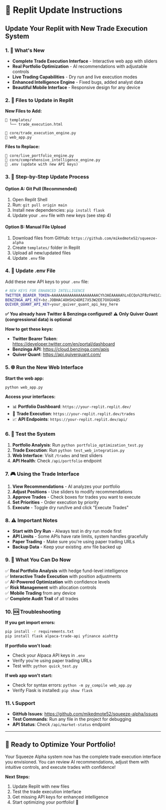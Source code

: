 # 🚀 Replit Update Instructions

## Update Your Replit with New Trade Execution System

### **1. 🎯 What's New**
- **Complete Trade Execution Interface** - Interactive web app with sliders
- **Real Portfolio Optimization** - AI recommendations with adjustable controls  
- **Live Trading Capabilities** - Dry run and live execution modes
- **Enhanced Intelligence Engine** - Fixed bugs, added analyst data
- **Beautiful Mobile Interface** - Responsive design for any device

### **2. 📂 Files to Update in Replit**

**New Files to Add:**
```
📁 templates/
  └── trade_execution.html

📄 core/trade_execution_engine.py
📄 web_app.py
```

**Files to Replace:**
```
📄 core/live_portfolio_engine.py
📄 core/comprehensive_intelligence_engine.py
📄 .env (update with new API keys)
```

### **3. 🔄 Step-by-Step Update Process**

#### **Option A: Git Pull (Recommended)**
1. Open Replit Shell
2. Run: `git pull origin main`
3. Install new dependencies: `pip install flask`
4. Update your `.env` file with new keys (see step 4)

#### **Option B: Manual File Upload**
1. Download files from GitHub: `https://github.com/mikedmote52/squeeze-alpha`
2. Create `templates/` folder in Replit
3. Upload all new/updated files
4. Update `.env` file

### **4. 🔑 Update .env File**

Add these new API keys to your `.env` file:
```bash
# NEW KEYS FOR ENHANCED INTELLIGENCE
TWITTER_BEARER_TOKEN=AAAAAAAAAAAAAAAAAAAAACYh3AEAAAAAhLnECQo%2FBzFHd1CzhfWcQFSXKmM%3DR4FGyep7bBaxjnxwNZLTyMhgoawO2ZmXD9snHESZzV8xzdY50O
BENZINGA_API_KEY=bz.JOBHAC4OHSH24DRI7X53W2EE7OXGU4QS
QUIVER_QUANT_API_KEY=your_quiver_quant_api_key_here
```

**✅ You already have Twitter & Benzinga configured!**
**⚠️ Only Quiver Quant (congressional data) is optional**

**How to get these keys:**
- **Twitter Bearer Token**: https://developer.twitter.com/en/portal/dashboard
- **Benzinga API**: https://cloud.benzinga.com/apis
- **Quiver Quant**: https://api.quiverquant.com/

### **5. 🌐 Run the New Web Interface**

**Start the web app:**
```bash
python web_app.py
```

**Access your interfaces:**
- 📊 **Portfolio Dashboard**: `https://your-replit.replit.dev/`
- 🎯 **Trade Execution**: `https://your-replit.replit.dev/trades`
- 📈 **API Endpoints**: `https://your-replit.replit.dev/api/`

### **6. 🧪 Test the System**

1. **Portfolio Analysis**: Run `python portfolio_optimization_test.py`
2. **Trade Execution**: Run `python test_web_integration.py`
3. **Web Interface**: Visit `/trades` and test sliders
4. **API Health**: Check `/api/portfolio` endpoint

### **7. 🎮 Using the Trade Interface**

1. **View Recommendations** - AI analyzes your portfolio
2. **Adjust Positions** - Use sliders to modify recommendations
3. **Approve Trades** - Check boxes for trades you want to execute  
4. **Set Priorities** - Order execution by priority
5. **Execute** - Toggle dry run/live and click "Execute Trades"

### **8. ⚠️ Important Notes**

- **Start with Dry Run** - Always test in dry run mode first
- **API Limits** - Some APIs have rate limits, system handles gracefully
- **Paper Trading** - Make sure you're using paper trading URLs
- **Backup Data** - Keep your existing .env file backed up

### **9. 🎉 What You Can Do Now**

✅ **Real Portfolio Analysis** with hedge fund-level intelligence  
✅ **Interactive Trade Execution** with position adjustments  
✅ **AI-Powered Optimization** with confidence levels  
✅ **Risk Management** with allocation controls  
✅ **Mobile Trading** from any device  
✅ **Complete Audit Trail** of all trades  

### **10. 🆘 Troubleshooting**

**If you get import errors:**
```bash
pip install -r requirements.txt
pip install flask alpaca-trade-api yfinance aiohttp
```

**If portfolio won't load:**
- Check your Alpaca API keys in `.env`
- Verify you're using paper trading URLs
- Test with: `python quick_test.py`

**If web app won't start:**
- Check for syntax errors: `python -m py_compile web_app.py`
- Verify Flask is installed: `pip show flask`

### **11. 📞 Support**

- **GitHub Issues**: https://github.com/mikedmote52/squeeze-alpha/issues
- **Test Commands**: Run any file in the project for debugging
- **API Status**: Check `/api/market-status` endpoint

---

## 🚀 Ready to Optimize Your Portfolio!

Your Squeeze Alpha system now has the complete trade execution interface you envisioned. You can review AI recommendations, adjust them with intuitive controls, and execute trades with confidence!

**Next Steps:**
1. Update Replit with new files
2. Test the trade execution interface
3. Get missing API keys for enhanced intelligence
4. Start optimizing your portfolio! 🎯